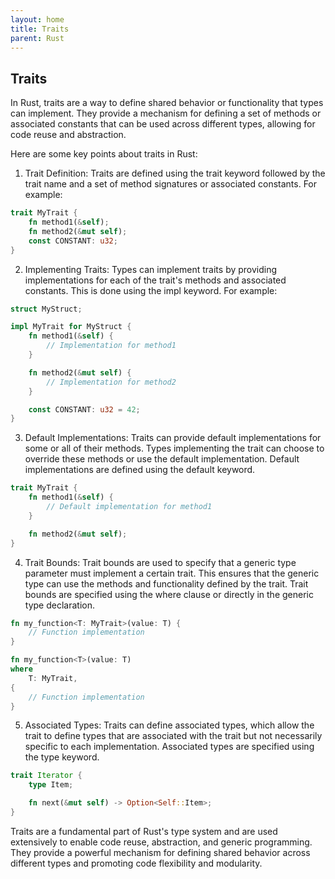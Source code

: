```yaml
---
layout: home
title: Traits
parent: Rust
---
```


## Traits

In Rust, traits are a way to define shared behavior or functionality that types can implement. They provide a mechanism for defining a set of methods or associated constants that can be used across different types, allowing for code reuse and abstraction.

Here are some key points about traits in Rust:

1. Trait Definition: Traits are defined using the trait keyword followed by the trait name and a set of method signatures or associated constants. For example:

```rs
trait MyTrait {
    fn method1(&self);
    fn method2(&mut self);
    const CONSTANT: u32;
}
```

2. Implementing Traits: Types can implement traits by providing implementations for each of the trait's methods and associated constants. This is done using the impl keyword. For example:

```rs
struct MyStruct;

impl MyTrait for MyStruct {
    fn method1(&self) {
        // Implementation for method1
    }

    fn method2(&mut self) {
        // Implementation for method2
    }

    const CONSTANT: u32 = 42;
}
```

3. Default Implementations: Traits can provide default implementations for some or all of their methods. Types implementing the trait can choose to override these methods or use the default implementation. Default implementations are defined using the default keyword.

```rs
trait MyTrait {
    fn method1(&self) {
        // Default implementation for method1
    }

    fn method2(&mut self);
}
```

4. Trait Bounds: Trait bounds are used to specify that a generic type parameter must implement a certain trait. This ensures that the generic type can use the methods and functionality defined by the trait. Trait bounds are specified using the where clause or directly in the generic type declaration.

```rs
fn my_function<T: MyTrait>(value: T) {
    // Function implementation
}

fn my_function<T>(value: T)
where
    T: MyTrait,
{
    // Function implementation
}
```

5. Associated Types: Traits can define associated types, which allow the trait to define types that are associated with the trait but not necessarily specific to each implementation. Associated types are specified using the type keyword.

```rs
trait Iterator {
    type Item;

    fn next(&mut self) -> Option<Self::Item>;
}
```

Traits are a fundamental part of Rust's type system and are used extensively to enable code reuse, abstraction, and generic programming. They provide a powerful mechanism for defining shared behavior across different types and promoting code flexibility and modularity.